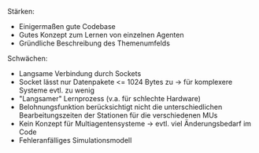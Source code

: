 Stärken:
* Einigermaßen gute Codebase
* Gutes Konzept zum Lernen von einzelnen Agenten
* Gründliche Beschreibung des Themenumfelds

Schwächen:
* Langsame Verbindung durch Sockets
* Socket lässt nur Datenpakete <= 1024 Bytes zu -> für komplexere Systeme evtl. zu wenig
* "Langsamer" Lernprozess (v.a. für schlechte Hardware)
* Belohnungsfunktion berücksichtigt nicht die unterschiedlichen Bearbeitungszeiten der Stationen für die verschiedenen MUs
* Kein Konzept für Multiagentensysteme -> evtl. viel Änderungsbedarf im Code
* Fehleranfälliges Simulationsmodell
